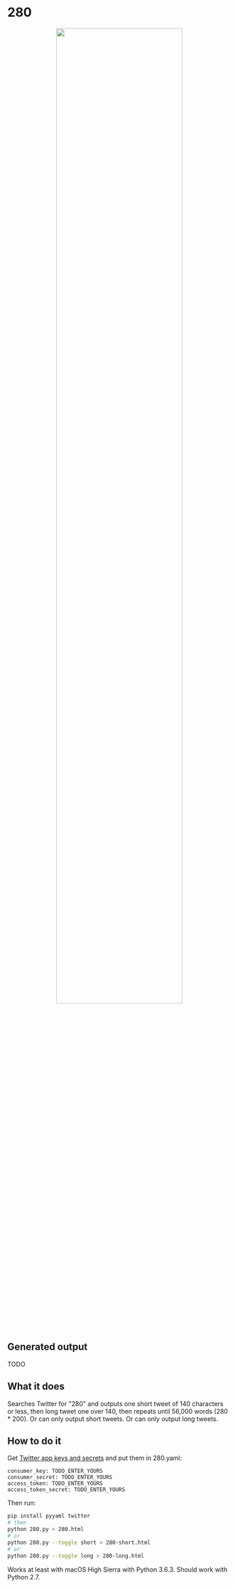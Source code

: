 # 280

<p align="center">
<a href="https://twitter.com/survivorevan/status/928041592207818752"><img src="https://github.com/hugovk/NaNogenMo-2017/blob/master/01-280/tweet.png?raw=true" width="75%" height="75%"></a>
</p>

## Generated output

TODO

## What it does

Searches Twitter for "280" and outputs one short tweet of 140 characters or less, then long tweet one over 140, then repeats until 56,000 words (280 * 200). Or can only output short tweets. Or can only output long tweets.

## How to do it

Get [Twitter app keys and secrets](https://apps.twitter.com/) and put them in 280.yaml:

```
consumer_key: TODO_ENTER_YOURS
consumer_secret: TODO_ENTER_YOURS
access_token: TODO_ENTER_YOURS
access_token_secret: TODO_ENTER_YOURS
```

Then run:

```bash
pip install pyyaml twitter
# then
python 280.py > 280.html
# or
python 280.py --toggle short > 280-short.html
# or
python 280.py --toggle long > 280-long.html
```

Works at least with macOS High Sierra with Python 3.6.3. Should work with Python 2.7.
